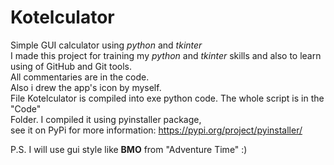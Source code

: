 # Kotelculator
Simple GUI calculator using *python* and *tkinter*  
I made this project for training my *python* and *tkinter* skills and also to learn  
using of GitHub and Git tools.  
All commentaries are in the code.  
Also i drew the app's icon by myself.  
File Kotelculator is compiled into exe python code. The whole script is in the "Code"  
Folder. I compiled it using pyinstaller package,  
see it on PyPi for more information: https://pypi.org/project/pyinstaller/  

P.S. I will use gui style like **BMO** from "Adventure Time" :) 
